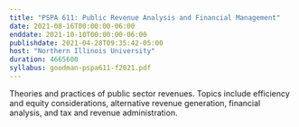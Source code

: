 ```yaml
---
title: "PSPA 611: Public Revenue Analysis and Financial Management"
date: 2021-08-16T00:00:00-06:00
enddate: 2021-10-10T00:00:00-06:00
publishdate: 2021-04-28T09:35:42-05:00
host: "Northern Illinois University"
duration: 4665600
syllabus: goodman-pspa611-f2021.pdf
---
```


Theories and practices of public sector revenues. Topics include efficiency and equity considerations, alternative revenue generation, financial analysis, and tax and revenue administration.
